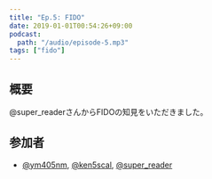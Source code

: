```yaml
---
title: "Ep.5: FIDO"
date: 2019-01-01T00:54:26+09:00
podcast:
  path: "/audio/episode-5.mp3"
tags: ["fido"]
---
```


## 概要
@super_readerさんからFIDOの知見をいただきました。

## 参加者                                                   
* [@ym405nm](https://twitter.com/ym405nm), [@ken5scal](https://twitter.com/ken5scal), [@super_reader](https://twitter.com/super_reader)

